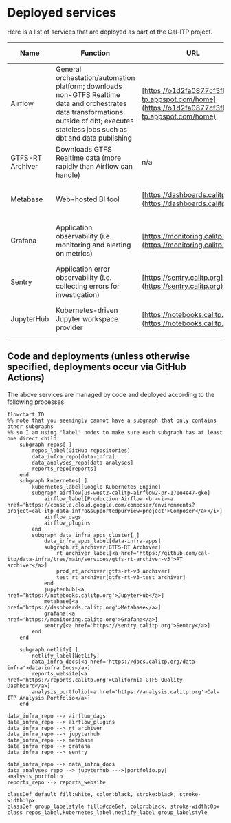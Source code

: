 # Deployed services

Here is a list of services that are deployed as part of the Cal-ITP project.

| Name             | Function                                                                                                                                                                                 | URL                                            | Source code                                                                                         | K8s namespace      | Development/test environment? | Type?
|------------------|------------------------------------------------------------------------------------------------------------------------------------------------------------------------------------------|------------------------------------------------|-----------------------------------------------------------------------------------------------------|--------------------|-------------------------------|--------------------|
| Airflow          | General orchestation/automation platform; downloads non-GTFS Realtime data and orchestrates data transformations outside of dbt; executes stateless jobs such as dbt and data publishing | [https://o1d2fa0877cf3fb10p-tp.appspot.com/home](https://o1d2fa0877cf3fb10p-tp.appspot.com/home) | [https://github.com/cal-itp/data-infra/tree/main/airflow](https://github.com/cal-itp/data-infra/tree/main/airflow)                                             | n/a                | Yes (local)                   | Infrastructure / Ingestion |
| GTFS-RT Archiver | Downloads GTFS Realtime data (more rapidly than Airflow can handle)                                                                                                                      | n/a                                            | [https://github.com/cal-itp/data-infra/tree/main/services/gtfs-rt-archiver-v3](https://github.com/cal-itp/data-infra/tree/main/services/gtfs-rt-archiver-v3)                        | gtfs-rt-v3         | Yes (gtfs-rt-v3-test)         | Ingestion |
| Metabase         | Web-hosted BI tool                                                                                                                                                                       | [https://dashboards.calitp.org](https://dashboards.calitp.org)                  | [https://github.com/cal-itp/data-infra/tree/main/kubernetes/apps/charts/metabase](https://github.com/cal-itp/data-infra/tree/main/kubernetes/apps/charts/metabase)                     | metabase           | Yes (metabase-test)           | Analysis |
| Grafana          | Application observability (i.e. monitoring and alerting on metrics)                                                                                                                      | [https://monitoring.calitp.org](https://monitoring.calitp.org)                  | [https://github.com/JarvusInnovations/cluster-template/tree/develop/k8s-common/grafana](https://github.com/JarvusInnovations/cluster-template/tree/develop/k8s-common/grafana) (via hologit) | monitoring-grafana | No     | Infrastructure |                       |
| Sentry           | Application error observability (i.e. collecting errors for investigation)                                                                                                               | [https://sentry.calitp.org](https://sentry.calitp.org)                      | [https://github.com/cal-itp/data-infra/tree/main/kubernetes/apps/charts/sentry](https://github.com/cal-itp/data-infra/tree/main/kubernetes/apps/charts/sentry)                       | sentry             | No                            | Infrastructure |
| JupyterHub       | Kubernetes-driven Jupyter workspace provider                                                                                                                                             | [https://notebooks.calitp.org](https://notebooks.calitp.org)                   | [https://github.com/cal-itp/data-infra/tree/main/kubernetes/apps/charts/jupyterhub](https://github.com/cal-itp/data-infra/tree/main/kubernetes/apps/charts/jupyterhub)                   | jupyterhub         | No                            | Analysis |

## Code and deployments (unless otherwise specified, deployments occur via GitHub Actions)

The above services are managed by code and deployed according to the following processes.

```{mermaid}
flowchart TD
%% note that you seemingly cannot have a subgraph that only contains other subgraphs
%% so I am using "label" nodes to make sure each subgraph has at least one direct child
    subgraph repos[ ]
        repos_label[GitHub repositories]
        data_infra_repo[data-infra]
        data_analyses_repo[data-analyses]
        reports_repo[reports]
    end
    subgraph kubernetes[ ]
        kubernetes_label[Google Kubernetes Engine]
        subgraph airflow[us-west2-calitp-airflow2-pr-171e4e47-gke]
            airflow_label[Production Airflow <br><i><a href='https://console.cloud.google.com/composer/environments?project=cal-itp-data-infra&supportedpurview=project'>Composer</a></i>]
            airflow_dags
            airflow_plugins
        end
        subgraph data_infra_apps_cluster[ ]
            data_infra_apps_label[data-infra-apps]
            subgraph rt_archiver[GTFS-RT Archiver]
                rt_archiver_label[<a href='https://github.com/cal-itp/data-infra/tree/main/services/gtfs-rt-archiver-v3'>RT archiver</a>]
                prod_rt_archiver[gtfs-rt-v3 archiver]
                test_rt_archiver[gtfs-rt-v3-test archiver]
            end
            jupyterhub[<a href='https://notebooks.calitp.org'>JupyterHub</a>]
            metabase[<a href='https://dashboards.calitp.org'>Metabase</a>]
            grafana[<a href='https://monitoring.calitp.org'>Grafana</a>]
            sentry[<a href='https://sentry.calitp.org'>Sentry</a>]
        end
    end

    subgraph netlify[ ]
        netlify_label[Netlify]
        data_infra_docs[<a href='https://docs.calitp.org/data-infra'>data-infra Docs</a>]
        reports_website[<a href='https://reports.calitp.org'>California GTFS Quality Dashboard</a>]
        analysis_portfolio[<a href='https://analysis.calitp.org'>Cal-ITP Analysis Portfolio</a>]
    end

data_infra_repo --> airflow_dags
data_infra_repo --> airflow_plugins
data_infra_repo --> rt_archiver
data_infra_repo --> jupyterhub
data_infra_repo --> metabase
data_infra_repo --> grafana
data_infra_repo --> sentry

data_infra_repo --> data_infra_docs
data_analyses_repo --> jupyterhub --->|portfolio.py| analysis_portfolio
reports_repo --> reports_website

classDef default fill:white, color:black, stroke:black, stroke-width:1px
classDef group_labelstyle fill:#cde6ef, color:black, stroke-width:0px
class repos_label,kubernetes_label,netlify_label group_labelstyle
```
